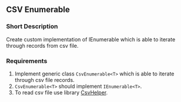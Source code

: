 ## CSV Enumerable

### Short Description
Create custom implementation of IEnumerable which is able to iterate through records from csv file.

### Requirements
1. Implement generic class `CsvEnumerable<T>` which is able to iterate through csv file records.
2. `CsvEnumerable<T>` should implement `IEnumerable<T>`.
3. To read csv file use library [CsvHelper](https://joshclose.github.io/CsvHelper/).

